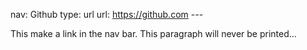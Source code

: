 nav: Github
type: url
url: https://github.com
-*-*-

This make a link in the nav bar.
This paragraph will never be printed...


